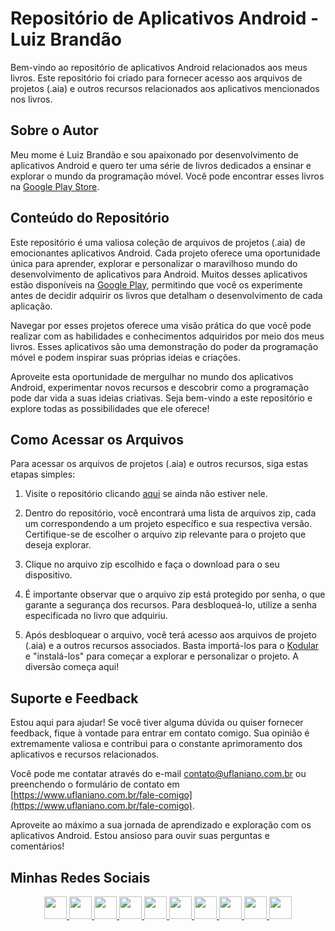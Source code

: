 # Repositório de Aplicativos Android - Luiz Brandão

Bem-vindo ao repositório de aplicativos Android relacionados aos meus livros. Este repositório foi criado para fornecer acesso aos arquivos de projetos (.aia) e outros recursos relacionados aos aplicativos mencionados nos livros.

## Sobre o Autor

Meu mome é Luiz Brandão e sou apaixonado por desenvolvimento de aplicativos Android e quero ter uma série de livros dedicados a ensinar e explorar o mundo da programação móvel. Você pode encontrar esses livros na [Google Play Store](https://lnkd.in/d-rFskid).

## Conteúdo do Repositório

Este repositório é uma valiosa coleção de arquivos de projetos (.aia) de emocionantes aplicativos Android. Cada projeto oferece uma oportunidade única para aprender, explorar e personalizar o maravilhoso mundo do desenvolvimento de aplicativos para Android. Muitos desses aplicativos estão disponíveis na [Google Play](https://play.google.com/store/apps/developer?id=Uflaniano), permitindo que você os experimente antes de decidir adquirir os livros que detalham o desenvolvimento de cada aplicação.

Navegar por esses projetos oferece uma visão prática do que você pode realizar com as habilidades e conhecimentos adquiridos por meio dos meus livros. Esses aplicativos são uma demonstração do poder da programação móvel e podem inspirar suas próprias ideias e criações.

Aproveite esta oportunidade de mergulhar no mundo dos aplicativos Android, experimentar novos recursos e descobrir como a programação pode dar vida a suas ideias criativas. Seja bem-vindo a este repositório e explore todas as possibilidades que ele oferece!

## Como Acessar os Arquivos

Para acessar os arquivos de projetos (.aia) e outros recursos, siga estas etapas simples:

1. Visite o repositório clicando [aqui](https://github.com/zolpy/kodular.zip) se ainda não estiver nele.

2. Dentro do repositório, você encontrará uma lista de arquivos zip, cada um correspondendo a um projeto específico e sua respectiva versão. Certifique-se de escolher o arquivo zip relevante para o projeto que deseja explorar.

3. Clique no arquivo zip escolhido e faça o download para o seu dispositivo.

4. É importante observar que o arquivo zip está protegido por senha, o que garante a segurança dos recursos. Para desbloqueá-lo, utilize a senha especificada no livro que adquiriu.

5. Após desbloquear o arquivo, você terá acesso aos arquivos de projeto (.aia) e a outros recursos associados. Basta importá-los para o [Kodular](https://c.kodular.io/) e "instalá-los" para começar a explorar e personalizar o projeto. A diversão começa aqui!

## Suporte e Feedback

Estou aqui para ajudar! Se você tiver alguma dúvida ou quiser fornecer feedback, fique à vontade para entrar em contato comigo. Sua opinião é extremamente valiosa e contribui para o constante aprimoramento dos aplicativos e recursos relacionados.

Você pode me contatar através do e-mail [contato@uflaniano.com.br](contato@uflaniano.com.br) ou preenchendo o formulário de contato em [https://www.uflaniano.com.br/fale-comigo](https://www.uflaniano.com.br/fale-comigo).

Aproveite ao máximo a sua jornada de aprendizado e exploração com os aplicativos Android. Estou ansioso para ouvir suas perguntas e comentários!

## Minhas Redes Sociais 

<div style="text-align: center">
<a href="http://buscatextual.cnpq.br/buscatextual/visualizacv.do?id=K4817683Y6"><img width="36" height="36" src="https://cdn2.iconfinder.com/data/icons/bitsies/128/EditDocument-512.png" alt=""> </a>
<a href="https://github.com/zolpy"><img width="36" height="36" src="https://cdn3.iconfinder.com/data/icons/social-media-2169/24/social_media_social_media_logo_github_2-512.png" alt=""> </a>
<a href="https://www.linkedin.com/in/luiz-carlos-brand%C3%A3o-junior-605b94b1/"><img width="36" height="36" src="https://cdn2.iconfinder.com/data/icons/social-media-2285/512/1_Linkedin_unofficial_colored_svg-512.png" alt=""> </a>
<a href="https://twitter.com/uflaniano"><img width="36" height="36" src="https://cdn2.iconfinder.com/data/icons/social-media-2285/512/1_Twitter3_colored_svg-512.png" alt=""> </a>
<a href="https://www.facebook.com/uflaniano"><img width="36" height="36" src="https://cdn1.iconfinder.com/data/icons/logotypes/32/square-facebook-512.png" alt=""> </a>
<a href="https://www.instagram.com/uflaniano/"><img width="36" height="36" src="https://cdn2.iconfinder.com/data/icons/social-media-applications/64/social_media_applications_3-instagram-512.png" alt=""> </a>
<a href="https://br.pinterest.com/uflaniano/"><img width="36" height="36" src="https://cdn2.iconfinder.com/data/icons/2018-social-media-app-logos/1000/2018_social_media_popular_app_logo_pinterest-512.png" alt=""> </a>
<a href="https://www.tiktok.com/@uflaniano"><img width="36" height="36" src="https://cdn4.iconfinder.com/data/icons/logos-brands-in-colors/2840/tiktok-logo-512.png" alt=""> </a>
<a href="https://www.youtube.com/channel/UCc6XH0e8US45u5IkoF6Ul0A"><img width="36" height="36" src="https://cdn4.iconfinder.com/data/icons/socialcones/508/YouTube-512.png" alt=""> </a>
<a href="https://hub.docker.com/u/uflaniano"><img width="36" height="36" src="https://cdn3.iconfinder.com/data/icons/social-media-2169/24/social_media_social_media_logo_docker-512.png" alt=""> </a>
</div>
